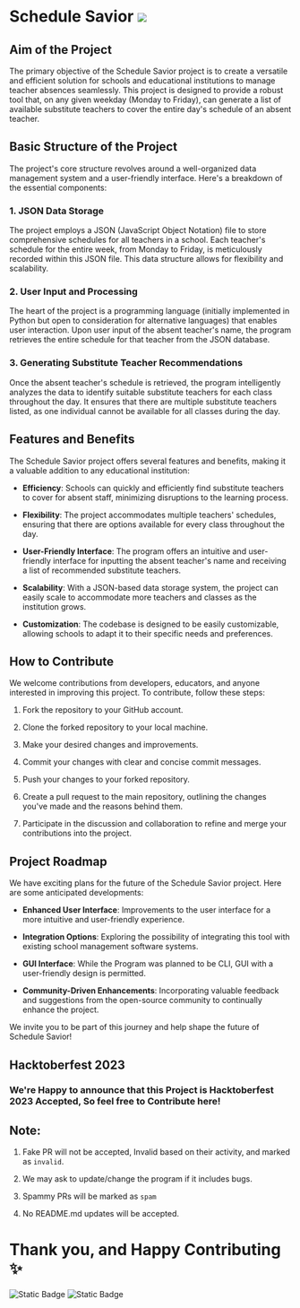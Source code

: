 # Schedule Savior [![](https://img.shields.io/badge/Language-Python-blue?logo=python)](https://www.python.org/)

## Aim of the Project
The primary objective of the Schedule Savior project is to create a versatile and efficient solution for schools and educational institutions to manage teacher absences seamlessly. This project is designed to provide a robust tool that, on any given weekday (Monday to Friday), can generate a list of available substitute teachers to cover the entire day's schedule of an absent teacher.

## Basic Structure of the Project
The project's core structure revolves around a well-organized data management system and a user-friendly interface. Here's a breakdown of the essential components:

### 1. JSON Data Storage
The project employs a JSON (JavaScript Object Notation) file to store comprehensive schedules for all teachers in a school. Each teacher's schedule for the entire week, from Monday to Friday, is meticulously recorded within this JSON file. This data structure allows for flexibility and scalability.

### 2. User Input and Processing
The heart of the project is a programming language (initially implemented in Python but open to consideration for alternative languages) that enables user interaction. Upon user input of the absent teacher's name, the program retrieves the entire schedule for that teacher from the JSON database.

### 3. Generating Substitute Teacher Recommendations
Once the absent teacher's schedule is retrieved, the program intelligently analyzes the data to identify suitable substitute teachers for each class throughout the day. It ensures that there are multiple substitute teachers listed, as one individual cannot be available for all classes during the day.

## Features and Benefits
The Schedule Savior project offers several features and benefits, making it a valuable addition to any educational institution:

- **Efficiency**: Schools can quickly and efficiently find substitute teachers to cover for absent staff, minimizing disruptions to the learning process.

- **Flexibility**: The project accommodates multiple teachers' schedules, ensuring that there are options available for every class throughout the day.

- **User-Friendly Interface**: The program offers an intuitive and user-friendly interface for inputting the absent teacher's name and receiving a list of recommended substitute teachers.

- **Scalability**: With a JSON-based data storage system, the project can easily scale to accommodate more teachers and classes as the institution grows.

- **Customization**: The codebase is designed to be easily customizable, allowing schools to adapt it to their specific needs and preferences.

## How to Contribute
We welcome contributions from developers, educators, and anyone interested in improving this project. To contribute, follow these steps:

1. Fork the repository to your GitHub account.

2. Clone the forked repository to your local machine.

3. Make your desired changes and improvements.

4. Commit your changes with clear and concise commit messages.

5. Push your changes to your forked repository.
 
6. Create a pull request to the main repository, outlining the changes you've made and the reasons behind them.

7. Participate in the discussion and collaboration to refine and merge your contributions into the project.

## Project Roadmap
We have exciting plans for the future of the Schedule Savior project. Here are some anticipated developments:

- **Enhanced User Interface**: Improvements to the user interface for a more intuitive and user-friendly experience.

- **Integration Options**: Exploring the possibility of integrating this tool with existing school management software systems.

- **GUI Interface**: While the Program was planned to be CLI, GUI with a user-friendly design is permitted.

- **Community-Driven Enhancements**: Incorporating valuable feedback and suggestions from the open-source community to continually enhance the project.

We invite you to be part of this journey and help shape the future of Schedule Savior!




## Hacktoberfest 2023

### We're Happy to announce that this Project is Hacktoberfest 2023 Accepted, So feel free to Contribute here!

## Note:
1. Fake PR will not be accepted, Invalid based on their activity, and marked as `invalid`.

2. We may ask to update/change the program if it includes bugs.

3. Spammy PRs will be marked as `spam`
   
4. No README.md updates will be accepted.


# Thank you, and Happy Contributing ✨



![Static Badge](https://img.shields.io/badge/Owner-Idhant--6-purple?logo=github)    ![Static Badge](https://img.shields.io/badge/Co--owner-InvisiblePro-purple?logo=github)
